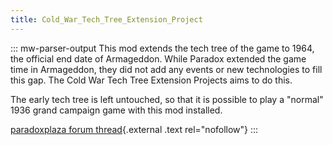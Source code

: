```yaml
---
title: Cold_War_Tech_Tree_Extension_Project
---
```


::: mw-parser-output
This mod extends the tech tree of the game to 1964, the official end
date of Armageddon. While Paradox extended the game time in Armageddon,
they did not add any events or new technologies to fill this gap. The
Cold War Tech Tree Extension Projects aims to do this.

The early tech tree is left untouched, so that it is possible to play a
\"normal\" 1936 grand campaign game with this mod installed.

[paradoxplaza forum
thread](http://forum.paradoxplaza.com/forum/showthread.php?t=376965){.external
.text rel="nofollow"}
:::
